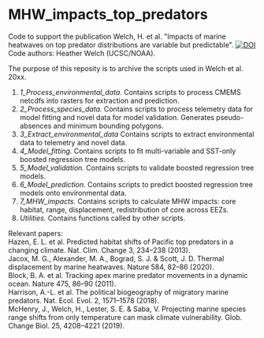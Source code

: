 # MHW_impacts_top_predators

Code to support the publication Welch, H. et al. "Impacts of marine heatwaves on top predator distributions are variable but predictable". 
[![DOI](https://zenodo.org/badge/437992422.svg)](https://zenodo.org/badge/latestdoi/437992422)   
Code authors: Heather Welch (UCSC/NOAA). 

The purpose of this reposity is to archive the scripts used in Welch et al. 20xx.
1. *1_Process_environmental_data*. Contains scripts to process CMEMS netcdfs into rasters for extraction and prediction.  
2. *2_Process_species_data.* Contains scripts to process telemetry data for model fitting and novel data for model validation. Generates pseudo-absences and minimum bounding polygons.    
3. *3_Extract_environmental_data* Contains scripts to extract environmental data to telemetry and novel data.  
4. *4_Model_fitting.* Contains scripts to fit multi-variable and SST-only boosted regression tree models.  
5. *5_Model_validation.* Contains scripts to validate boosted regression tree models.  
6. *6_Model_prediction.* Contains scripts to predict boosted regression tree models onto environmental data.   
7. *7_MHW_impacts.* Contains scripts to calculate MHW impacts: core habitat, range, displacement, redistribution of core across EEZs.  
8. *Utilities.* Contains functions called by other scripts.  

Relevant papers:  
Hazen, E. L. et al. Predicted habitat shifts of Pacific top predators in a changing climate. Nat. Clim. Change 3, 234–238 (2013).  
Jacox, M. G., Alexander, M. A., Bograd, S. J. & Scott, J. D. Thermal displacement by marine heatwaves. Nature 584, 82–86 (2020).  
Block, B. A. et al. Tracking apex marine predator movements in a dynamic ocean. Nature 475, 86–90 (2011).  
Harrison, A.-L. et al. The political biogeography of migratory marine predators. Nat. Ecol. Evol. 2, 1571–1578 (2018).  
McHenry, J., Welch, H., Lester, S. E. & Saba, V. Projecting marine species range shifts from only temperature can mask climate vulnerability. Glob. Change Biol. 25, 4208–4221 (2019).  
